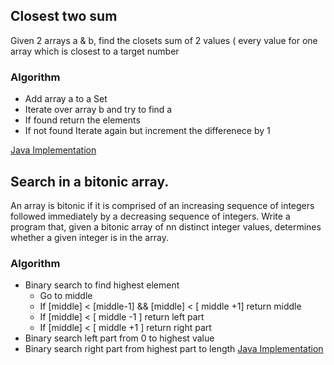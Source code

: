 
## Closest two sum
 Given 2 arrays a & b, find the closets sum of 2 values ( every value for one array which is closest to a target number
 
### Algorithm
* Add array a to a Set
* Iterate over array b and try to find a
* If found return the elements
* If not found Iterate again but increment the differenece by 1

[Java Implementation](../src/problems/arrays/Closest2Sum.java)


## Search in a bitonic array.
An array is bitonic if it is comprised of an increasing sequence of integers followed immediately by a decreasing sequence of integers. Write a program that, given a bitonic array of nn distinct integer values, determines whether a given integer is in the array.
### Algorithm
* Binary search to find highest element
    * Go to middle
    * If [middle] < [middle-1] && [middle] < [ middle +1] return middle
    * If [middle] < [ middle -1 ] return left part
    * If [middle] < [ middle +1 ] return right part
* Binary search left part from 0 to highest value
* Binary search right part from highest part to length
[Java Implementation](../src/problems/arrays/SearchBitonic.java)
